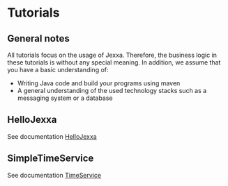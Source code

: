 # Tutorials 

## General notes

All tutorials focus on the usage of Jexxa. Therefore, the business logic in these tutorials is without any special meaning. In addition, we assume that you have a basic understanding of: 
*   Writing Java code and build your programs using maven 
*   A general understanding of the used technology stacks such as a messaging system or a database

## HelloJexxa
See documentation [HelloJexxa](HelloJexxa/README.md)

## SimpleTimeService
See documentation [TimeService](TimeService/README.md)
